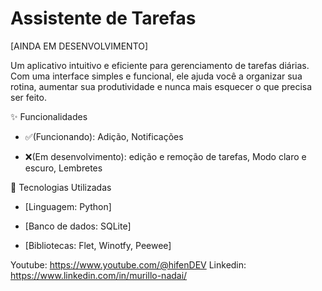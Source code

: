 # Assistente de Tarefas

[AINDA EM DESENVOLVIMENTO]

Um aplicativo intuitivo e eficiente para gerenciamento de tarefas diárias. Com uma interface simples e funcional, ele ajuda você a organizar sua rotina, aumentar sua produtividade e nunca mais esquecer o que precisa ser feito.

✨ Funcionalidades

- ✅(Funcionando): Adição, Notificações

- ❌(Em desenvolvimento): edição e remoção de tarefas, Modo claro e escuro, Lembretes

🚀 Tecnologias Utilizadas

- [Linguagem: Python]

- [Banco de dados: SQLite]

- [Bibliotecas: Flet, Winotfy, Peewee]

Youtube: https://www.youtube.com/@hifenDEV
Linkedin: https://www.linkedin.com/in/murillo-nadai/
